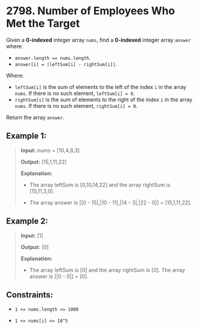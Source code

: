 # 2798. Number of Employees Who Met the Target

Given a **0-indexed** integer array `nums`, find a **0-indexed** integer array `answer` where:

- `answer.length == nums.length`.
- `answer[i] = |leftSum[i] - rightSum[i]|`.

Where:

- `leftSum[i]` is the sum of elements to the left of the index `i` in the array `nums`. If there is no such element, `leftSum[i] = 0`.
- `rightSum[i]` is the sum of elements to the right of the index `i` in the array `nums`. If there is no such element, `rightSum[i] = 0`.

Return the array `answer`.

## Example 1:

> **Input:** nums = [10,4,8,3]
>
> **Output:** [15,1,11,22]
>
> **Explanation:**
>
> - The array leftSum is [0,10,14,22] and the array rightSum is [15,11,3,0].
>
> - The array answer is [|0 - 15|,|10 - 11|,|14 - 3|,|22 - 0|] = [15,1,11,22].

## Example 2:

> **Input:** [1]
>
> **Output:** [0]
>
> **Explanation:**
>
> - The array leftSum is [0] and the array rightSum is [0]. The array answer is [|0 - 0|] = [0].

## Constraints:

- `1 <= nums.length <= 1000`

- `1 <= nums[i] <= 10^5`
